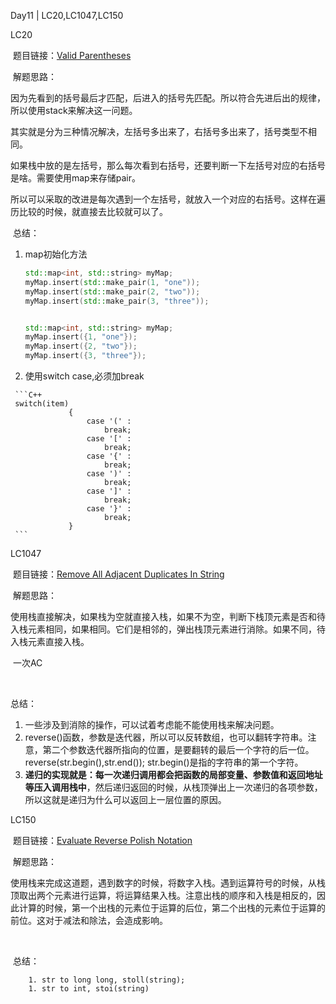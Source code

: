 Day11 | LC20,LC1047,LC150





LC20

​	题目链接：[Valid Parentheses](https://leetcode.com/problems/valid-parentheses/)

​	解题思路：

​		因为先看到的括号最后才匹配，后进入的括号先匹配。所以符合先进后出的规律，所以使用stack来解决这一问题。

​		其实就是分为三种情况解决，左括号多出来了，右括号多出来了，括号类型不相同。

​		如果栈中放的是左括号，那么每次看到右括号，还要判断一下左括号对应的右括号是啥。需要使用map来存储pair。

​		所以可以采取的改进是每次遇到一个左括号，就放入一个对应的右括号。这样在遍历比较的时候，就直接去比较就可以了。



​	总结：

  1. map初始化方法

     ```C++
     std::map<int, std::string> myMap;
     myMap.insert(std::make_pair(1, "one"));
     myMap.insert(std::make_pair(2, "two"));
     myMap.insert(std::make_pair(3, "three"));
     
     
     std::map<int, std::string> myMap;
     myMap.insert({1, "one"});
     myMap.insert({2, "two"});
     myMap.insert({3, "three"});
     
     ```

     

  2.  使用switch case,必须加break

     ```C++
     switch(item)
                 {
                     case '(' : 
                         break;
                     case '[' : 
                         break;
                     case '{' : 
                         break;
                     case ')' : 
                         break;
                     case ']' : 
                         break;
                     case '}' : 
                         break;
                 }
     ```

     

     



LC1047

​	题目链接：[Remove All Adjacent Duplicates In String](https://leetcode.com/problems/remove-all-adjacent-duplicates-in-string/)

​	解题思路：

​		使用栈直接解决，如果栈为空就直接入栈，如果不为空，判断下栈顶元素是否和待入栈元素相同，如果相同。它们是相邻的，弹出栈顶元素进行消除。如果不同，待入栈元素直接入栈。

​		一次AC

​		

总结：

1. 一些涉及到消除的操作，可以试着考虑能不能使用栈来解决问题。
1. reverse()函数，参数是迭代器，所以可以反转数组，也可以翻转字符串。注意，第二个参数迭代器所指向的位置，是要翻转的最后一个字符的后一位。reverse(str.begin(),str.end()); str.begin()是指的字符串的第一个字符。
1. **递归的实现就是：每一次递归调用都会把函数的局部变量、参数值和返回地址等压入调用栈中**，然后递归返回的时候，从栈顶弹出上一次递归的各项参数，所以这就是递归为什么可以返回上一层位置的原因。





LC150

​	题目链接：[Evaluate Reverse Polish Notation](https://leetcode.com/problems/evaluate-reverse-polish-notation/)

​	解题思路：

​		使用栈来完成这道题，遇到数字的时候，将数字入栈。遇到运算符号的时候，从栈顶取出两个元素进行运算，将运算结果入栈。注意出栈的顺序和入栈是相反的，因此计算的时候，第一个出栈的元素位于运算的后位，第二个出栈的元素位于运算的前位。这对于减法和除法，会造成影响。



​		

​	总结：

		1. str to long long, stoll(string);
		1. str to int, stoi(string)

​		

